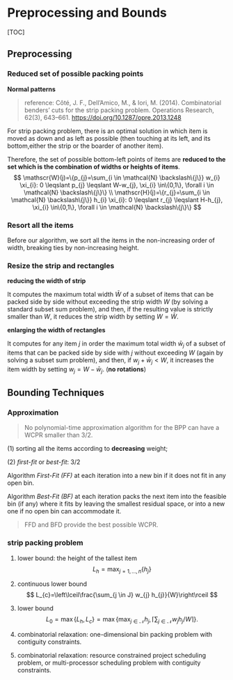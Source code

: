 # Preprocessing and Bounds

[TOC]

## Preprocessing

### Reduced set of possible packing points

**Normal patterns**

> reference: Côté, J. F., Dell’Amico, M., & Iori, M. (2014). Combinatorial benders’ cuts for the strip packing problem. Operations Research, 62(3), 643–661. https://doi.org/10.1287/opre.2013.1248

For strip packing problem, there is an optimal solution in which item is moved as down and as left as possible (then touching at its left, and its bottom,either the strip or the boarder of another item).

Therefore, the set of possible bottom-left points of items are **reduced to the set which is the combination of widths or heights of items**.
$$
\mathscr{W}(j)=\{p_{j}=\sum_{i \in \mathcal{N} \backslash\{j\}} w_{i} \xi_{i}: 0 \leqslant p_{j} \leqslant W-w_{j}, \xi_{i} \in\{0,1\}, \forall i \in \mathcal{N} \backslash\{j\}\} \\
\mathscr{H}(j)=\{r_{j}=\sum_{i \in \mathcal{N} \backslash\{j\}} h_{i} \xi_{i}: 0 \leqslant r_{j} \leqslant H-h_{j}, \xi_{i} \in\{0,1\}, \forall i \in \mathcal{N} \backslash\{j\}\}
$$

### Resort all the items

Before our algorithm, we sort all the items in the non-increasing order of width, breaking ties by non-increasing height.

### Resize the strip and rectangles

**reducing the width of strip**

It computes the maximum total width $\bar{W}$ of a subset of items that can be packed side by side without exceeding the strip width $W$ (by solving a standard subset sum problem), and then, if the resulting value is strictly smaller than $W$, it reduces the strip width by setting $W =\bar{W}$. 

**enlarging the width of rectangles**

It computes for any item $j$ in order the maximum total width $\bar{w}_j$ of a subset of items that can be packed side by side with $j$ without exceeding $W$ (again by solving a subset sum problem), and then, if  $w_j +\bar{w}_j <W$, it increases the item width by setting $w_j =W−\bar{w}_j$. (**no rotations**)

## Bounding Techniques

### Approximation

> No polynomial-time approximation algorithm for the BPP can have a WCPR smaller than $3/2$.

(1) sorting all the items according to **decreasing** weight;

(2) *first-fit* or *best-fit*: $3/2$

Algorithm *First-Fit (FF)* at each iteration into a new bin if it does not fit in any open bin. 

Algorithm *Best-Fit (BF)* at each iteration packs the next item into the feasible bin (if any) where it fits by leaving the smallest residual space, or into a new one if no open bin can accommodate it.

> FFD and BFD provide the best possible WCPR.

### strip packing problem

1. lower bound: the height of the tallest item
   $$
   L_{h}=\max _{j=1, \ldots, n}\left\{h_{j}\right\}
   $$
   
2. continuous lower bound
   $$
   L_{c}=\left\lceil\frac{\sum_{j \in J} w_{j} h_{j}}{W}\right\rceil
   $$
   
3. lower bound
   $$
   L_{0}=\max\{L_h, L_c\} = \max\{\max_{j \in \mathcal{N}} h_j, \left\lceil\sum_{j \in \mathcal{N}} w_{j} h_{j} / W\right\rceil\}.
   $$

4. combinatorial relaxation: one-dimensional bin packing problem with contiguity constraints.

5. combinatorial relaxation: resource constrained project scheduling problem, or multi-processor scheduling problem with contiguity constraints.




